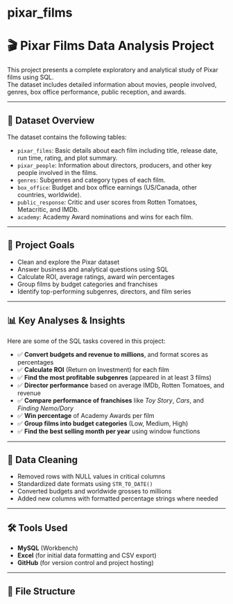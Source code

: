 # pixar_films

# 🎬 Pixar Films Data Analysis Project

This project presents a complete exploratory and analytical study of Pixar films using SQL.  
The dataset includes detailed information about movies, people involved, genres, box office performance, public reception, and awards.

---

## 📁 Dataset Overview

The dataset contains the following tables:

- `pixar_films`: Basic details about each film including title, release date, run time, rating, and plot summary.
- `pixar_people`: Information about directors, producers, and other key people involved in the films.
- `genres`: Subgenres and category types of each film.
- `box_office`: Budget and box office earnings (US/Canada, other countries, worldwide).
- `public_response`: Critic and user scores from Rotten Tomatoes, Metacritic, and IMDb.
- `academy`: Academy Award nominations and wins for each film.

---

## 🧠 Project Goals

- Clean and explore the Pixar dataset
- Answer business and analytical questions using SQL
- Calculate ROI, average ratings, award win percentages
- Group films by budget categories and franchises
- Identify top-performing subgenres, directors, and film series

---

## 📊 Key Analyses & Insights

Here are some of the SQL tasks covered in this project:

- ✅ **Convert budgets and revenue to millions**, and format scores as percentages
- ✅ **Calculate ROI** (Return on Investment) for each film
- ✅ **Find the most profitable subgenres** (appeared in at least 3 films)
- ✅ **Director performance** based on average IMDb, Rotten Tomatoes, and revenue
- ✅ **Compare performance of franchises** like *Toy Story*, *Cars*, and *Finding Nemo/Dory*
- ✅ **Win percentage** of Academy Awards per film
- ✅ **Group films into budget categories** (Low, Medium, High)
- ✅ **Find the best selling month per year** using window functions

---

## 🧼 Data Cleaning

- Removed rows with NULL values in critical columns
- Standardized date formats using `STR_TO_DATE()`
- Converted budgets and worldwide grosses to millions
- Added new columns with formatted percentage strings where needed

---

## 🛠️ Tools Used

- **MySQL** (Workbench)
- **Excel** (for initial data formatting and CSV export)
- **GitHub** (for version control and project hosting)

---

## 📁 File Structure

